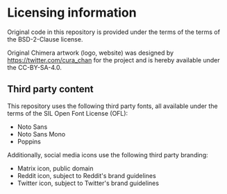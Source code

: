 # Licensing information

Original code in this repository is provided under
the terms of the terms of the BSD-2-Clause license.

Original Chimera artwork (logo, website) was designed
by https://twitter.com/cura_chan for the project and
is hereby available under the CC-BY-SA-4.0.

## Third party content

This repository uses the following third party fonts, all
available under the terms of the SIL Open Font License (OFL):

* Noto Sans
* Noto Sans Mono
* Poppins

Additionally, social media icons use the following third party branding:

* Matrix icon, public domain
* Reddit icon, subject to Reddit's brand guidelines
* Twitter icon, subject to Twitter's brand guidelines
